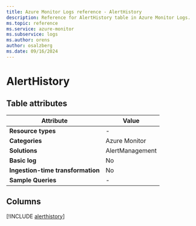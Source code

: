 ```yaml
---
title: Azure Monitor Logs reference - AlertHistory
description: Reference for AlertHistory table in Azure Monitor Logs.
ms.topic: reference
ms.service: azure-monitor
ms.subservice: logs
ms.author: orens
author: osalzberg
ms.date: 09/16/2024
---
```


# AlertHistory




## Table attributes

|Attribute|Value|
|---|---|
|**Resource types**|-|
|**Categories**|Azure Monitor|
|**Solutions**| AlertManagement|
|**Basic log**|No|
|**Ingestion-time transformation**|No|
|**Sample Queries**|-|



## Columns
  
[!INCLUDE [alerthistory](~/reusable-content/ce-skilling/azure/includes/azure-monitor/reference/tables/alerthistory-include.md)]
